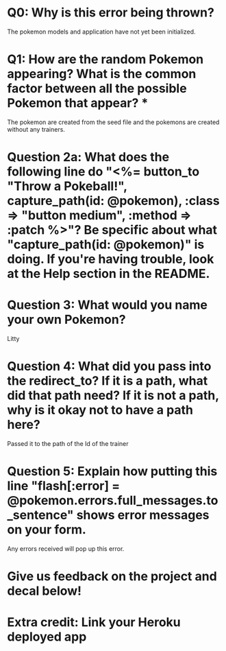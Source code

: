 # Q0: Why is this error being thrown?
 The pokemon models and application have not yet been initialized.
# Q1: How are the random Pokemon appearing? What is the common factor between all the possible Pokemon that appear? *
The pokemon are created from the seed file and the pokemons are created without any trainers. 

# Question 2a: What does the following line do "<%= button_to "Throw a Pokeball!", capture_path(id: @pokemon), :class => "button medium", :method => :patch %>"? Be specific about what "capture_path(id: @pokemon)" is doing. If you're having trouble, look at the Help section in the README.

# Question 3: What would you name your own Pokemon?
Litty
# Question 4: What did you pass into the redirect_to? If it is a path, what did that path need? If it is not a path, why is it okay not to have a path here?
Passed it to the path of the Id of the trainer
# Question 5: Explain how putting this line "flash[:error] = @pokemon.errors.full_messages.to_sentence" shows error messages on your form.
Any errors received will pop up this error.
# Give us feedback on the project and decal below!

# Extra credit: Link your Heroku deployed app
